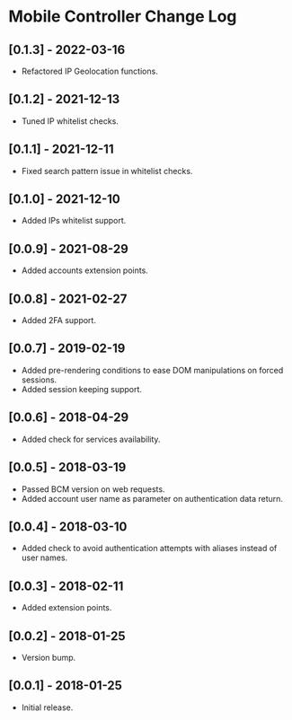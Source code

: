 
# Mobile Controller Change Log

## [0.1.3] - 2022-03-16

- Refactored IP Geolocation functions.

## [0.1.2] - 2021-12-13

- Tuned IP whitelist checks.

## [0.1.1] - 2021-12-11

- Fixed search pattern issue in whitelist checks.

## [0.1.0] - 2021-12-10

- Added IPs whitelist support.

## [0.0.9] - 2021-08-29

- Added accounts extension points.

## [0.0.8] - 2021-02-27

- Added 2FA support.

## [0.0.7] - 2019-02-19

- Added pre-rendering conditions to ease DOM manipulations on forced sessions.
- Added session keeping support.

## [0.0.6] - 2018-04-29

- Added check for services availability.

## [0.0.5] - 2018-03-19

- Passed BCM version on web requests.
- Added account user name as parameter on authentication data return.

## [0.0.4] - 2018-03-10

- Added check to avoid authentication attempts with aliases instead of user names.

## [0.0.3] - 2018-02-11

- Added extension points.

## [0.0.2] - 2018-01-25

- Version bump.

## [0.0.1] - 2018-01-25

- Initial release.
